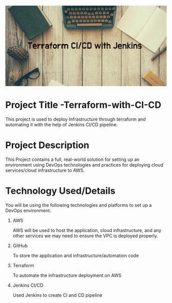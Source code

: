 ![This is an image](https://github.com/tanuj888/Terraform-with-CI-CD/blob/main/Terraform.png)

# Project Title -Terraform-with-CI-CD
This project is used to deploy Infrastructure through terraform and automating it with the help of Jenkins CI/CD pipeline.

# Project Description
This Project contains a full, real-world solution for setting up an environment using DevOps technologies and practices for deploying cloud services/cloud infrastructure to AWS.

# Technology Used/Details
You will be using the following technologies and platforms to set up a DevOps environment.

1. AWS
   
   AWS will be used to host the application, cloud infrastructure, and any other services we may need to ensure the VPC is deployed properly.

2. GitHub
   
   To store the application and infrastructure/automation code
   
3. Terraform
    
   To automate the infrastructure deployment on AWS 
   
 4. Jenkins CI/CD
    
    Used Jenkins  to create CI and CD pipeline


